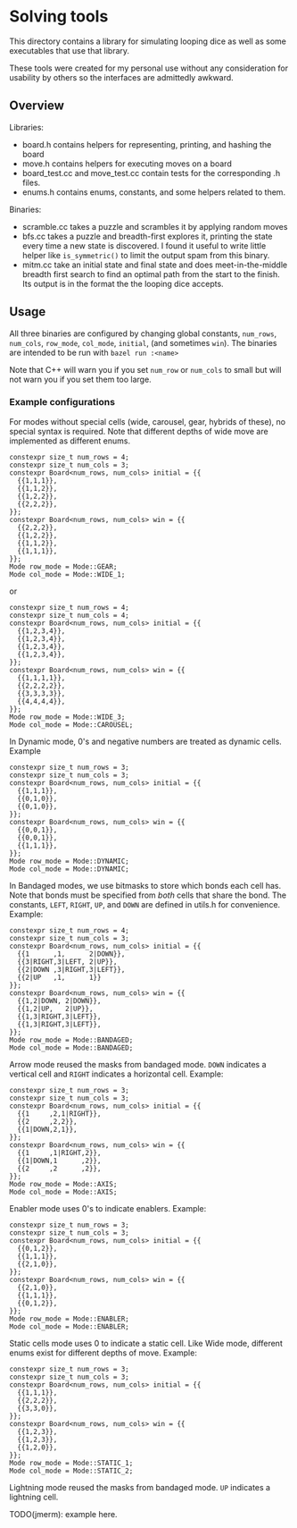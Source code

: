 # Solving tools

This directory contains a library for simulating looping dice as well as some
executables that use that library.

These tools were created for my personal use without any consideration for
usability by others so the interfaces are admittedly awkward.

## Overview

Libraries:

 - board.h contains helpers for representing, printing, and hashing the board
 - move.h contains helpers for executing moves on a board
 - board_test.cc and move_test.cc contain tests for the corresponding .h files.
 - enums.h contains enums, constants, and some helpers related to them.

Binaries:

 - scramble.cc takes a puzzle and scrambles it by applying random moves
 - bfs.cc takes a puzzle and breadth-first explores it, printing the state every
   time a new state is discovered. I found it useful to write little helper like
   `is_symmetric()` to limit the output spam from this binary.
 - mitm.cc take an initial state and final state and does meet-in-the-middle
   breadth first search to find an optimal path from the start to the finish.
   Its output is in the format the the looping dice accepts.

## Usage

All three binaries are configured by changing global constants, `num_rows`,
`num_cols`, `row_mode`, `col_mode`, `initial`, (and sometimes `win`). The
binaries are intended to be run with `bazel run :<name>`

Note that C++ will warn you if you set `num_row` or `num_cols` to small but will
not warn you if you set them too large.

### Example configurations

For modes without special cells (wide, carousel, gear, hybrids of these), no
special syntax is required. Note that different depths of wide move are
implemented as different enums.

```
constexpr size_t num_rows = 4;
constexpr size_t num_cols = 3;
constexpr Board<num_rows, num_cols> initial = {{
  {{1,1,1}},
  {{1,1,2}},
  {{1,2,2}},
  {{2,2,2}},
}};
constexpr Board<num_rows, num_cols> win = {{
  {{2,2,2}},
  {{1,2,2}},
  {{1,1,2}},
  {{1,1,1}},
}};
Mode row_mode = Mode::GEAR;
Mode col_mode = Mode::WIDE_1;
```

or

```
constexpr size_t num_rows = 4;
constexpr size_t num_cols = 4;
constexpr Board<num_rows, num_cols> initial = {{
  {{1,2,3,4}},
  {{1,2,3,4}},
  {{1,2,3,4}},
  {{1,2,3,4}},
}};
constexpr Board<num_rows, num_cols> win = {{
  {{1,1,1,1}},
  {{2,2,2,2}},
  {{3,3,3,3}},
  {{4,4,4,4}},
}};
Mode row_mode = Mode::WIDE_3;
Mode col_mode = Mode::CAROUSEL;
```

In Dynamic mode, 0's and negative numbers are treated as dynamic cells. Example

```
constexpr size_t num_rows = 3;
constexpr size_t num_cols = 3;
constexpr Board<num_rows, num_cols> initial = {{
  {{1,1,1}},
  {{0,1,0}},
  {{0,1,0}},
}};
constexpr Board<num_rows, num_cols> win = {{
  {{0,0,1}},
  {{0,0,1}},
  {{1,1,1}},
}};
Mode row_mode = Mode::DYNAMIC;
Mode col_mode = Mode::DYNAMIC;
```

In Bandaged modes, we use bitmasks to store which bonds each cell has. Note that
bonds must be specified from *both* cells that share the bond. The constants,
`LEFT`, `RIGHT`, `UP`, and `DOWN` are defined in utils.h for convenience.
Example:

```
constexpr size_t num_rows = 4;
constexpr size_t num_cols = 3;
constexpr Board<num_rows, num_cols> initial = {{
  {{1      ,1,      2|DOWN}},
  {{3|RIGHT,3|LEFT, 2|UP}},
  {{2|DOWN ,3|RIGHT,3|LEFT}},
  {{2|UP   ,1,      1}}
}};
constexpr Board<num_rows, num_cols> win = {{
  {{1,2|DOWN, 2|DOWN}},
  {{1,2|UP,   2|UP}},
  {{1,3|RIGHT,3|LEFT}},
  {{1,3|RIGHT,3|LEFT}},
}};
Mode row_mode = Mode::BANDAGED;
Mode col_mode = Mode::BANDAGED;

```

Arrow mode reused the masks from bandaged mode. `DOWN` indicates a vertical cell
and `RIGHT` indicates a horizontal cell. Example:

```
constexpr size_t num_rows = 3;
constexpr size_t num_cols = 3;
constexpr Board<num_rows, num_cols> initial = {{
  {{1     ,2,1|RIGHT}},
  {{2     ,2,2}},
  {{1|DOWN,2,1}},
}};
constexpr Board<num_rows, num_cols> win = {{
  {{1     ,1|RIGHT,2}},
  {{1|DOWN,1      ,2}},
  {{2     ,2      ,2}},
}};
Mode row_mode = Mode::AXIS;
Mode col_mode = Mode::AXIS;
```

Enabler mode uses 0's to indicate enablers. Example:

```
constexpr size_t num_rows = 3;
constexpr size_t num_cols = 3;
constexpr Board<num_rows, num_cols> initial = {{
  {{0,1,2}},
  {{1,1,1}},
  {{2,1,0}},
}};
constexpr Board<num_rows, num_cols> win = {{
  {{2,1,0}},
  {{1,1,1}},
  {{0,1,2}},
}};
Mode row_mode = Mode::ENABLER;
Mode col_mode = Mode::ENABLER;
```

Static cells mode uses 0 to indicate a static cell. Like Wide mode, different
enums exist for different depths of move. Example:

```
constexpr size_t num_rows = 3;
constexpr size_t num_cols = 3;
constexpr Board<num_rows, num_cols> initial = {{
  {{1,1,1}},
  {{2,2,2}},
  {{3,3,0}},
}};
constexpr Board<num_rows, num_cols> win = {{
  {{1,2,3}},
  {{1,2,3}},
  {{1,2,0}},
}};
Mode row_mode = Mode::STATIC_1;
Mode col_mode = Mode::STATIC_2;
```

Lightning mode reused the masks from bandaged mode. `UP` indicates a lightning
cell.

TODO(jmerm): example here.
